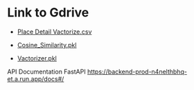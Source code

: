 # Link to Gdrive

- [Place Detail Vactorize.csv](https://drive.google.com/file/d/1nuEqerklTOu3WubCoq4e-vQHrvknvfQa/view?usp=drive_link)

- [Cosine_Similarity.pkl](https://drive.google.com/file/d/1-5fbON4ybsYUyCZELjbED0P8l2_8Vv5l/view?usp=drive_link)

- [Vactorizer.pkl](https://drive.google.com/file/d/1-7lJI28p3aiIeujbQi5isgX_WysDUwXa/view?usp=drive_link)

API Documentation FastAPI https://backend-prod-n4nelthbhq-et.a.run.app/docs#/
